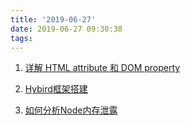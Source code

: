 ```yaml
---
title: '2019-06-27'
date: 2019-06-27 09:30:38
tags:
---
```

1. [详解 HTML attribute 和 DOM property](https://juejin.im/post/5d11953e518825329a627117)

2. [Hybird框架搭建](https://juejin.im/post/5d0dd5b46fb9a07ebf4b77c4)
   
3. [如何分析Node内存泄露](https://mp.weixin.qq.com/s/HoRso1LzvlXUTjnfOmuldA)